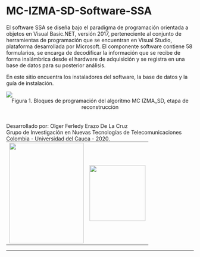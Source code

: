 # MC-IZMA-SD-Software-SSA

El software SSA se diseña bajo el paradigma de programación orientada a objetos en Visual Basic.NET, versión 2017, perteneciente al conjunto de herramientas de programación que se encuentran en Visual Studio, plataforma desarrollada por Microsoft. El componente software contiene 58 formularios, se encarga de decodificar la información que se recibe de forma inalámbrica desde el hardware de adquisición y se registra en una base de datos para su posterior análisis.

En este sitio encuentra los instaladores del software, la base de datos y la guía de instalación. 

<img src="https://devicenar.com/wp/wp-content/uploads/2020/06/diagrama_flujo_script_izma_sd_solo_reconstruye_no_automatico.png">
<center>Figura 1. Bloques de programación del algoritmo MC IZMA_SD, etapa de reconstrucción</center>
<br>
<br>
Desarrollado por:  Olger Ferledy Erazo De La Cruz
<br>
Grupo de Investigación en Nuevas Tecnologías de Telecomunicaciones
<br>
Colombia - Universidad del Cauca - 2020. 
<br>
<center/>
<div style="text-align:center;"> 
<table style="margin: 0 auto;">
<tr>
<td>  
<img src="https://www.unicauca.edu.co/versionP/sites/default/files/images/Escudo_Unicauca1.png" width="200" height="270">
</td>
<td>
<img src="https://devicenar.com/wp/wp-content/uploads/2020/06/gntt.png" width="150" height="150">
</td>
</tr>
</table>
</center>
 </div>
<hr>
